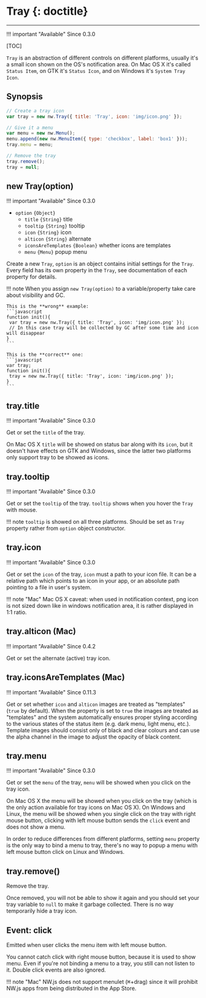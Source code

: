 # Tray {: doctitle}
---

!!! important "Available"
    Since 0.3.0

[TOC]

`Tray` is an abstraction of different controls on different platforms, usually it's a small icon shown on the OS's notification area. On Mac OS X it's called `Status Item`, on GTK it's `Status Icon`, and on Windows it's `System Tray Icon`.

## Synopsis

```javascript
// Create a tray icon
var tray = new nw.Tray({ title: 'Tray', icon: 'img/icon.png' });

// Give it a menu
var menu = new nw.Menu();
menu.append(new nw.MenuItem({ type: 'checkbox', label: 'box1' }));
tray.menu = menu;

// Remove the tray
tray.remove();
tray = null;
```

## new Tray(option)

!!! important "Available"
    Since 0.3.0

* `option` `{Object}`
    - `title` `{String}` title
    - `tooltip` `{String}` tooltip
    - `icon` `{String}` icon
    - `alticon` `{String}` alternate
    - `iconsAreTemplates` `{Boolean}` whether icons are templates
    - `menu` `{Menu}` popup menu

Create a new `Tray`, `option` is an object contains initial settings for the `Tray`. Every field has its own property in the `Tray`, see documentation of each property for details.

!!! note
    When you assign `new Tray(option)` to a variable/property take care about visibility and GC. 

    This is the **wrong** example:
    ```javascript
    function init(){
     var tray = new nw.Tray({ title: 'Tray', icon: 'img/icon.png' });
     // In this case tray will be collected by GC after some time and icon will disappear
    }
    ```
    
    This is the **correct** one:
    ```javascript
    var tray;
    function init(){
     tray = new nw.Tray({ title: 'Tray', icon: 'img/icon.png' });
    }
    ```

## tray.title

!!! important "Available"
    Since 0.3.0

Get or set the `title` of the tray.

On Mac OS X `title` will be showed on status bar along with its `icon`, but it doesn't have effects on GTK and Windows, since the latter two platforms only support tray to be showed as icons.

## tray.tooltip

!!! important "Available"
    Since 0.3.0

Get or set the `tooltip` of the tray. `tooltip` shows when you hover the `Tray` with mouse.

!!! note
    `tooltip` is showed on all three platforms. Should be set as `Tray` property rather from `option` object constructor.

## tray.icon

!!! important "Available"
    Since 0.3.0

Get or set the `icon` of the tray, `icon` must a path to your icon file. It can be a relative path which points to an icon in your app, or an absolute path pointing to a file in user's system.

!!! note "Mac"
    Mac OS X caveat: when used in notification context, png icon is not sized down like in windows notification area, it is rather displayed in 1:1 ratio.

## tray.alticon (Mac)

!!! important "Available"
    Since 0.4.2

Get or set the alternate (active) tray icon.

## tray.iconsAreTemplates (Mac)

!!! important "Available"
    Since 0.11.3

Get or set whether `icon` and `alticon` images are treated as "templates" (`true` by default). When the property is set to `true` the images are treated as "templates" and the system automatically ensures proper styling according to the various states of the status item (e.g. dark menu, light menu, etc.). Template images should consist only of black and clear colours and can use the alpha channel in the image to adjust the opacity of black content.

## tray.menu

!!! important "Available"
    Since 0.3.0

Get or set the `menu` of the tray, `menu` will be showed when you click on the tray icon.

On Mac OS X the menu will be showed when you click on the tray (which is the only action available for tray icons on Mac OS X). On Windows and Linux, the menu will be showed when you single click on the tray with right mouse button, clicking with left mouse button sends the `click` event and does not show a menu.

In order to reduce differences from different platforms, setting `menu` property is the only way to bind a menu to tray, there's no way to popup a menu with left mouse button click on Linux and Windows.

## tray.remove()

Remove the tray.

Once removed, you will not be able to show it again and you should set your tray variable to `null` to make it garbage collected. There is no way temporarily hide a tray icon.

## Event: click

Emitted when user clicks the menu item with left mouse button.

You cannot catch click with right mouse button, because it is used to show menu. Even if you're not binding a menu to a tray, you still can not listen to it. Double click events are also ignored.

!!! note "Mac"
    NW.js does not support menulet (<kbd>&#8984;</kbd>+drag) since it will prohibit NW.js apps from being distributed in the App Store.
